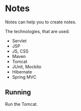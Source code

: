 # Notes
Notes can help you to create notes.

The technologies, that are used:
- Servlet
- JSP
- JS, CSS
- Maven
- Tomcat
- JUnit, Mockito
- Hibernate
- Spring MVC

## Running
Run the Tomcat.